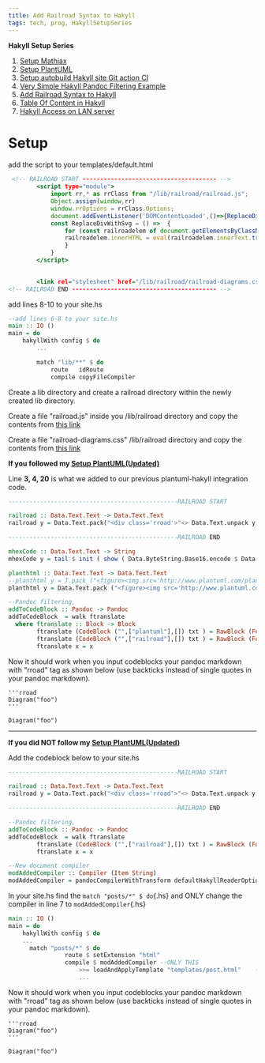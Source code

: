 ```yaml
---
title: Add Railroad Syntax to Hakyll
tags: tech, prog, HakyllSetupSeries
---
```

**Hakyll Setup Series**  

1. [Setup Mathjax](2021-08-23-HakyllSetupMathjax.html)
2. [Setup PlantUML](2021-08-24-HakyllPlantUML2.html)
3. [Setup autobuild Hakyll site Git action CI](2021-06-28-HakyllGitAction.html)
4. [Very Simple Hakyll Pandoc Filtering Example](2021-08-23-PandocFiltering.html)
5. [Add Railroad Syntax to Hakyll](2021-10-01-RailroadSyntax.html)
6. [Table Of Content in Hakyll](2021-10-01-TableOfContent.html)
7. [Hakyll Access on LAN server](2021-11-07-HakyllAccessOnLAN.html)


# Setup

add the script to your templates/default.html

```{.html filename="templates\default.html"}
 <!-- RAILROAD START -------------------------------------- -->
        <script type="module">
            import rr,* as rrClass from "/lib/railroad/railroad.js";
            Object.assign(window,rr)
            window.rrOptions = rrClass.Options;
            document.addEventListener('DOMContentLoaded',()=>{ReplaceDivWithSvg()},false)
            const ReplaceDivWithSvg = () =>  {
                for (const railroadelem of document.getElementsByClassName("rroad") ){
                railroadelem.innerHTML = eval(railroadelem.innerText.trim()+".toString()")
                }
            }
        </script>
        

        <link rel="stylesheet" href="/lib/railroad/railroad-diagrams.css">
<!-- RAILROAD END ----------------------------------------- -->

```

add lines 8-10 to your site.hs

```{.hs .numberLines filename=site.hs}
--add lines 6-8 to your site.hs
main :: IO ()
main = do
    hakyllWith config $ do
        ...

        match "lib/**" $ do
            route   idRoute
            compile copyFileCompiler
```

Create a lib directory and create a railroad directory within the newly created lib directory.

Create a file "railroad.js" inside you /lib/railroad directory and copy the contents from [this link](https://raw.githubusercontent.com/tabatkins/railroad-diagrams/gh-pages/railroad.js)

Create a file "railroad-diagrams.css" /lib/railroad directory and copy the contents from [this link](https://raw.githubusercontent.com/tabatkins/railroad-diagrams/gh-pages/railroad-diagrams.css)


**If you followed my [Setup PlantUML(Updated)](2021-08-24-HakyllPlantUML2.html)**

Line **3, 4, 20** is what we added to our previous plantuml-hakyll integration code.

```{.hs .numberLines}
------------------------------------------------RAILROAD START

railroad :: Data.Text.Text -> Data.Text.Text
railroad y = Data.Text.pack("<div class='rroad'>"<> Data.Text.unpack y <> "</div>")

------------------------------------------------RAILROAD END

mhexCode :: Data.Text.Text -> String
mhexCode y = tail $ init ( show ( Data.ByteString.Base16.encode $ Data.ByteString.Char8.pack $ Data.Text.unpack y ))

planthtml :: Data.Text.Text -> Data.Text.Text 
--planthtml y = T.pack ("<figure><img src='http://www.plantuml.com/plantuml/svg/~h" <> (T.unpack $ hexCode y) <>"'></figure>") 
planthtml y = Data.Text.pack ("<figure><img src='http://www.plantuml.com/plantuml/svg/~h" <> (mhexCode $ y) <>"'></figure>") 

--Pandoc filtering, 
addToCodeBlock :: Pandoc -> Pandoc 
addToCodeBlock  = walk ftranslate 
  where ftranslate :: Block -> Block
        ftranslate (CodeBlock ("",["plantuml"],[]) txt ) = RawBlock (Format "html") (planthtml txt)
        ftranslate (CodeBlock ("",["railroad"],[]) txt ) = RawBlock (Format "html") (railroad txt)
        ftranslate x = x 
```

Now it should work when you input codeblocks your pandoc markdown with "rroad" tag as shown below (use backticks instead of single quotes in your pandoc markdown).

```
'''rroad
Diagram("foo")
'''
```

```rroad
Diagram("foo")
```

---

**If you did NOT follow my [Setup PlantUML(Updated)](2021-08-24-HakyllPlantUML2.html)**

Add the codeblock below to your site.hs

```{.hs filename="site.hs"}
------------------------------------------------RAILROAD START

railroad :: Data.Text.Text -> Data.Text.Text
railroad y = Data.Text.pack("<div class='rroad'>"<> Data.Text.unpack y <> "</div>")

------------------------------------------------RAILROAD END

--Pandoc filtering, 
addToCodeBlock :: Pandoc -> Pandoc 
addToCodeBlock  = walk ftranslate 
        ftranslate (CodeBlock ("",["railroad"],[]) txt ) = RawBlock (Format "html") (railroad txt)
        ftranslate x = x 

--New document compiler
modAddedCompiler :: Compiler (Item String)
modAddedCompiler = pandocCompilerWithTransform defaultHakyllReaderOptions defaultHakyllWriterOptions addToCodeBlock
```

In your site.hs find the `match "posts/*" $ do`{.hs} and ONLY change the compiler in line 7 to `modAddedCompiler`{.hs} 

```{.hs .numberLines filename="site.hs"}
main :: IO ()
main = do
    hakyllWith config $ do
    ...
      match "posts/*" $ do
                route $ setExtension "html"
                compile $ modAddedCompiler --ONLY THIS
                    >>= loadAndApplyTemplate "templates/post.html"    (postCtxWithTags tags)
                    ...

```

Now it should work when you input codeblocks your pandoc markdown with "rroad" tag as shown below (use backticks instead of single quotes in your pandoc markdown).

```
'''rroad
Diagram("foo")
'''
```

```rroad
Diagram("foo")
```